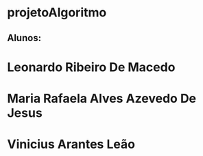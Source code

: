# projetoAlgoritmo

## Alunos:

# Leonardo Ribeiro De Macedo
# Maria Rafaela Alves Azevedo De Jesus
# Vinicius Arantes Leão
